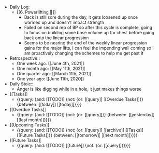 - Daily Log:
    - [[6. Powerlifting 🍖]]
        - Back is still sore during the day, it gets loosened up once warmed up and doesn't impact strength
        - Failed on second rep of BP so after this cycle is complete, going to focus on building some base volume up for chest before going back onto the linear progression
        - Seems to be nearing the end of the weekly linear progression gains for the major lifts, I can feel the impending wall coming so I am proactively changing the schemes to help me get past it
- Retrospective::
    - One week ago: [[June 4th, 2021]]
    - One month ago: [[May 11th, 2021]]
    - One quarter ago: [[March 11th, 2021]]
    - One year ago: [[June 11th, 2020]]
- Daily Stoic::
    - Anger is like digging while in a hole, it just makes things worse
- [[Tasks]]
    - {{query: {and: [[TODO]] {not: {or: [[query]] [[Overdue Tasks]]}} {between: [[today]] [[today]]}}}}
- [[Overdue Tasks]]
    - {{query: {and: [[TODO]] {not: {or: [[query]]}} {between: [[yesterday]] [[last month]]}}}}
- [[Upcoming Tasks]]
    - {{query: {and: [[TODO]] {not: {or: [[query]] [[archive]] [[Tasks]] [[Future Tasks]]}} {between: [[tomorrow]] [[next month]]}}}}
- [[Future Tasks]]
    - {{query: {and: [[TODO]] [[future]] {not: {or: [[query]]}}}}}
